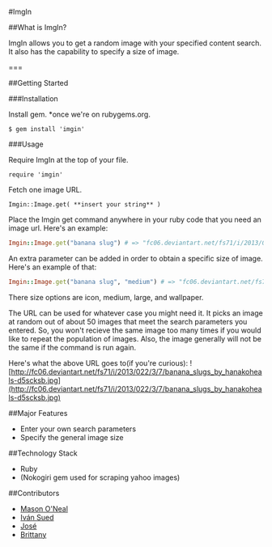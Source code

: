 #ImgIn

##What is ImgIn?

ImgIn allows you to get a random image with your specified content search. It also has the capability to specify a size of image. 

===

##Getting Started

###Installation

Install gem. *once we're on rubygems.org.

```
$ gem install 'imgin'
```

###Usage

Require ImgIn at the top of your file.

```
require 'imgin'
```

Fetch one image URL.

```
Imgin::Image.get( **insert your string** )
```

Place the Imgin get command anywhere in your ruby code that you need an image url. Here's an example: 

```ruby
Imgin::Image.get("banana slug") # => "fc06.deviantart.net/fs71/i/2013/022/3/7/banana_slugs_by_hanakoheals-d5scksb.jpg"
```

An extra parameter can be added in order to obtain a specific size of image. Here's an example of that:

```ruby
Imgin::Image.get("banana slug", "medium") # => "fc06.deviantart.net/fs71/i/2013/022/3/7/banana_slugs_by_hanakoheals-d5scksb.jpg"
```

There size options are icon, medium, large, and wallpaper.

The URL can be used for whatever case you might need it. It picks an image at random out of about 50 images that meet the search parameters you entered. So, you won't recieve the same image too many times if you would like to repeat the population of images. Also, the image generally will not be the same if the command is run again. 

Here's what the above URL goes to(if you're curious):
![http://fc06.deviantart.net/fs71/i/2013/022/3/7/banana_slugs_by_hanakoheals-d5scksb.jpg](http://fc06.deviantart.net/fs71/i/2013/022/3/7/banana_slugs_by_hanakoheals-d5scksb.jpg)

##Major Features
- Enter your own search parameters
- Specify the general image size

##Technology Stack
- Ruby
- (Nokogiri gem used for scraping yahoo images)

##Contributors
- [Mason O'Neal](https://github.com/MasonONeal)
- [Iván Sued](https://github.com/thefenry)
- [José](https://github.com/menor)
- [Brittany](https://github.com/LadyMozzarella)


